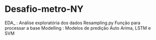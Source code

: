 # Desafio-metro-NY
EDA_ : Análise exploratória dos dados 
Resampling.py Função para processar a base
Modelling : Modelos de predição Auto Arima, LSTM e SVM
